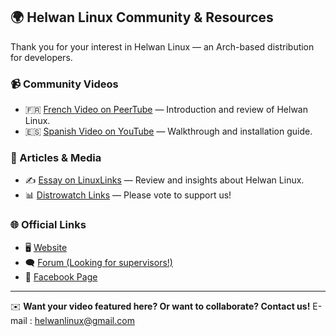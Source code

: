 ## 🌍 Helwan Linux Community & Resources

Thank you for your interest in Helwan Linux — an Arch-based distribution for developers.

### 📹 Community Videos

- 🇫🇷 [French Video on PeerTube](https://peertube.pcservice46.fr/w/t4w7FgJXbX94CFoxRpDNcF?start=0s) — Introduction and review of Helwan Linux.
- 🇪🇸 [Spanish Video on YouTube](https://www.youtube.com/watch?v=gC157gQ4XaY) — Walkthrough and installation guide.

### 📰 Articles & Media

- ✍️ [Essay on LinuxLinks](https://www.linuxlinks.com/halwan-arch-based-distro-developers/) — Review and insights about Helwan Linux.
- 📊 [Distrowatch Links](https://distrowatch.com/dwres.php?resource=links#new) — Please vote to support us!

### 🌐 Official Links

- 🖥️ [Website](https://helwan-linux.mystrikingly.com/)
- 🗨️ [Forum (Looking for supervisors!)](https://helwanlinux.createaforum.com/index.php)
- 📘 [Facebook Page](https://www.facebook.com/profile.php?id=61571106461288)

---

✉️ **Want your video featured here? Or want to collaborate? Contact us!**
E-mail : helwanlinux@gmail.com
